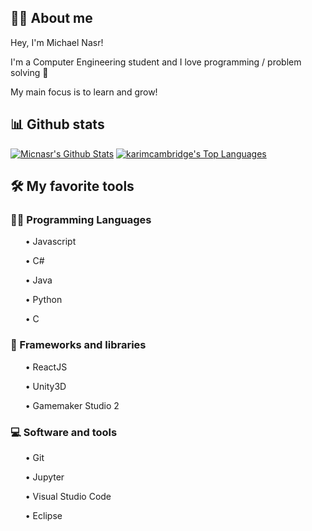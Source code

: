 ## 💁‍♂️ About me

Hey, I'm Michael Nasr!

I'm a Computer Engineering student and I love programming / problem solving 🌱

My main focus is to learn and grow!


## 📊 Github stats
<p>
    <a align="center" href="https://github-readme-stats.vercel.app/api?username=Micnasr&show_icons=true&count_private=true&theme=react&hide_border=true&bg_color=1F222E&title_color=F85D7F&icon_color=F8D866"><img alt="Micnasr's Github Stats"
                    src="https://github-readme-stats.vercel.app/api?username=Micnasr&show_icons=true&count_private=true&theme=react&hide_border=true&bg_color=1F222E&title_color=F85D7F&icon_color=F8D866" /></a>
  <a align="center" href="https://github-readme-stats.vercel.app/api/top-langs/?username=Micnasr&langs_count=8&layout=compact&theme=react&hide_border=true&bg_color=1F222E&title_color=F85D7F&icon_color=F8D866">
    <img alt="karimcambridge's Top Languages" src="https://github-readme-stats.vercel.app/api/top-langs/?username=Micnasr&langs_count=8&layout=compact&theme=react&hide_border=true&bg_color=1F222E&title_color=F85D7F&icon_color=F8D866" /></a>
</p>



## 🛠️ My favorite tools

### 👨‍💻 Programming Languages

<ul>• Javascript</ul>
<ul>• C#</ul>
<ul>• Java</ul>
<ul>• Python</ul>
<ul>• C</ul>

### 🧰 Frameworks and libraries

<ul>• ReactJS</ul>
<ul>• Unity3D</ul>
<ul>• Gamemaker Studio 2</ul>

### 💻 Software and tools
<ul>• Git</ul>
<ul>• Jupyter</ul>
<ul>• Visual Studio Code</ul>
<ul>• Eclipse</ul>
